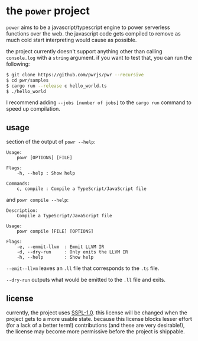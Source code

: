 # the `power` project

`power` aims to be a javascript/typescript engine to power serverless functions over the web.
the javascript code gets compiled to remove as much cold start interpreting would cause as possible.

the project currently doesn't support anything other than calling `console.log` with a `string` argument. if you want to
test that, you can run the following:

```bash
$ git clone https://github.com/pwrjs/pwr --recursive
$ cd pwr/samples
$ cargo run --release c hello_world.ts
$ ./hello_world
```

I recommend adding `--jobs [number of jobs]` to the `cargo run` command to speed up compilation.

## usage

section of the output of `powr --help`:

```
Usage:
	powr [OPTIONS] [FILE]

Flags:
	-h, --help : Show help

Commands:
	c, compile : Compile a TypeScript/JavaScript file
```

and `powr compile --help`:

```
Description:
	Compile a TypeScript/JavaScript file

Usage:
	powr compile [FILE] [OPTIONS]

Flags:
	-e, --emmit-llvm  : Emmit LLVM IR
	-d, --dry-run     : Only emits the LLVM IR
	-h, --help        : Show help

```

`--emit--llvm` leaves an `.ll` file that corresponds to the `.ts` file.

`--dry-run` outputs what would be emitted to the `.ll` file and exits.

## license

currently, the project uses [SSPL-1.0](LICENSE). this license will be changed when the project gets to a more usable
state. because this license blocks lesser effort (for a lack of a better term!) contributions (and these are very
desirable!), the license may become more permissive before the project is shippable.
